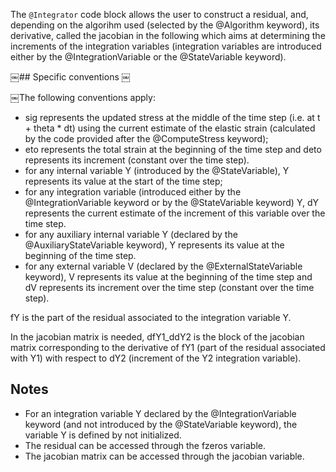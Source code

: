 The `@Integrator` code block allows the user to construct a residual,
and, depending on the algorihm used (selected by the @Algorithm
keyword), its derivative, called the jacobian in the following which
aims at determining the increments of the integration variables
(integration variables are introduced either by the @IntegrationVariable
or the @StateVariable keyword).

￼## Specific conventions 
￼

￼The following conventions apply: 

- sig represents the updated stress at the middle of the time step (i.e.
  at t + theta * dt) using the current estimate of the elastic strain
  (calculated by the code provided after the @ComputeStress keyword);
- eto represents the total strain at the beginning of the time step and deto
  represents its increment (constant over the time step).
- for any internal variable Y (introduced by the @StateVariable), Y
  represents its value at the start of the time step;
- for any integration variable (introduced either by the
  @IntegrationVariable keyword or by the @StateVariable keyword) Y, dY
  represents the current estimate of the increment of this variable over
  the time step.
- for any auxiliary internal variable Y (declared by the
  @AuxiliaryStateVariable keyword), Y represents its value at the
  beginning of the time step.
- for any external variable V (declared by the @ExternalStateVariable
  keyword), V represents its value at the beginning of the time step and
  dV represents its increment over the time step (constant over the time
  step).

fY is the part of the residual associated  to the integration variable Y.

In the jacobian matrix is needed, dfY1_ddY2 is the block of the jacobian
matrix corresponding to the derivative of fY1 (part of the residual
associated with Y1) with respect to dY2 (increment of the Y2 integration
variable).

## Notes

- For an integration variable Y declared by the @IntegrationVariable
  keyword (and not introduced by the @StateVariable keyword), the
  variable Y is defined by not initialized.
- The residual can be accessed through the fzeros variable.
- The jacobian matrix can be accessed through the jacobian variable.